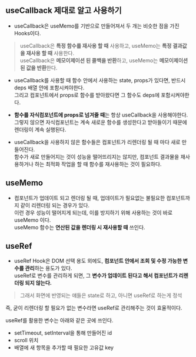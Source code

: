 ## useCallback 제대로 알고 사용하기
- useCallback은 useMemo를 기반으로 만들어져서 두 개는 비슷한 점을 가진 Hooks이다.   
> useCallback은 **특정 함수를 재사용 할 때** 사용하고, useMemo는 **특정 결과값을 재사용 할 때** 사용한다.   
useCallback은 **메모이제이션 된 콜백을 반환**하고, useMemo는 **메모이제이션 된 값을 반환**한다.

- useCallback를 사용할 때 함수 안에서 사용하는 state, props가 있다면, 반드시 deps 배열 안에 포함시켜야한다.   
그리고 컴포넌트에서 props로 함수를 받아왔다면 그 함수도 deps에 포함시켜야한다.   

- **함수를 자식컴포넌트에 props로 넘겨줄 때**는 항상 useCallback을 사용해야한다.   
그렇지 않으면 자식컴포넌트는 계속 새로운 함수를 생성한다고 받아들이기 때문에 렌더링이 계속 실행된다.

- useCallback을 사용하지 않은 함수들은 컴포넌트가 리렌더링 될 때 마다 새로 만들어진다.   
함수가 새로 만들어지는 것이 성능을 떨어뜨리지는 않지만, 컴포넌트 결과물을 재사용하거나 하는 최적화 작업을 할 때 함수를 재사용하는 것이 필요하다.


## useMemo
- 컴포넌트가 업데이트 되고 렌더링 될 때, 업데이트가 필요없는 불필요한 컴포넌트까지 같이 리렌더링 되는 경우가 있다.   
이런 경우 성능이 떨어지게 되는데, 이를 방지하기 위해 사용하는 것이 바로 useMemo 이다.   
useMemo 함수는 **연산된 값을 렌더링 시 재사용할 때** 쓰인다.



## useRef
- useRef Hook은 DOM 선택 용도 외에도, **컴포넌트 안에서 조회 및 수정 가능한 변수를 관리**하는 용도가 있다.   
useRef로 변수를 관리하게 되면, 그 **변수가 업데이트 된다고 해서 컴포넌트가 리렌더링 되지 않는다.** 
> 그래서 화면에 반영되는 얘들은 state로 하고, 아니면 useRef로 하는게 정석

즉, 굳이 리렌더링 할 필요가 없는 변수라면 useRef로 관리해주는 것이 효율적이다.

useRef를 활용한 변수는 아래와 같은 곳에 쓰인다.
- setTimeout, setInterval을 통해 만들어진 id
- scroll 위치
- 배열에 새 항목을 추가할 때 필요한 고유값 key